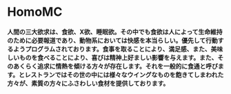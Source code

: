 # HomoMC

**人間の三大欲求は、食欲、X欲、睡眠欲。その中でも食欲は人によって生命維持のために必要報道であり、動物系においては快感を本当らしい。優先して行動するようプログラムされております。食事を取ることにより、満足感、また、美味しいものを食べることにより、喜びは精神上好ましい影響を与えます。また、そのあくらく追求に情熱を傾ける方々が存在します。それを一般的に食通と呼びます。とレストランではその世の中には様々なウイングなものを飽きてしまわれた方々が、素質の方々にふさわしい食材を提供しております。**
